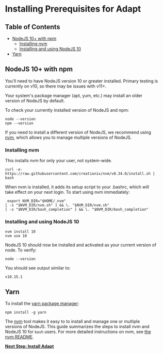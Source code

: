 # Installing Prerequisites for Adapt
<!-- START doctoc generated TOC please keep comment here to allow auto update -->
<!-- DON'T EDIT THIS SECTION, INSTEAD RE-RUN doctoc TO UPDATE -->
## Table of Contents

- [NodeJS 10+ with npm](#nodejs-10-with-npm)
    - [Installing nvm](#installing-nvm)
    - [Installing and using NodeJS 10](#installing-and-using-nodejs-10)
- [Yarn](#yarn)

<!-- END doctoc generated TOC please keep comment here to allow auto update -->

## NodeJS 10+ with npm

You'll need to have NodeJS version 10 or greater installed. Primary testing
is currently on v10, so there may be issues with v11+.

Your system's package manager (apt, yum, etc.) may install an older
version of NodeJS by default.

To check your currently installed version of NodeJS and npm:
```
node --version
npm --version
```

If you need to install a different version of NodeJS, we recommend using 
[nvm](https://github.com/creationix/nvm), which allows you to manage multiple
versions of NodeJS.

### Installing nvm

This installs nvm for only your user, not system-wide.
```
curl -o- https://raw.githubusercontent.com/creationix/nvm/v0.34.0/install.sh | bash
```
When nvm is installed, it adds its setup script to your .bashrc, which will
take effect on your next login. To start using nvm immediately:
```
 export NVM_DIR="$HOME/.nvm"
[ -s "$NVM_DIR/nvm.sh" ] && \. "$NVM_DIR/nvm.sh"
[ -s "$NVM_DIR/bash_completion" ] && \. "$NVM_DIR/bash_completion"
```

### Installing and using NodeJS 10

```
nvm install 10
nvm use 10
```
NodeJS 10 should now be installed and activated as your current version of
node. To verify:
```
node --version
```
You should see output similar to:
```
v10.15.1
```

## Yarn

To install the [yarn package manager](https://yarnpkg.com):
```
npm install -g yarn
```

The [nvm](https://github.com/creationix/nvm) tool makes it easy to to install and
manage one or multiple versions of NodeJS. This guide summarizes the steps
to install nvm and NodeJS 10 for `bash` users. For more detailed instructions
on nvm, see [the nvm README](https://github.com/creationix/nvm).

**[Next Step: Install Adapt](docs/gsg/install_adapt.md)**
